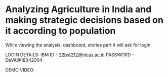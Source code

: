 # Analyzing Agriculture in India and making strategic decisions based on it according to population

While viewing the analysis, dashboard, stories part it will ask for login.

LOGIN DETAILS:
IBM ID - 22bst212@hicas.ac.in
PASSWORD - DeVA@18042004

DEMO VIDEO: 

